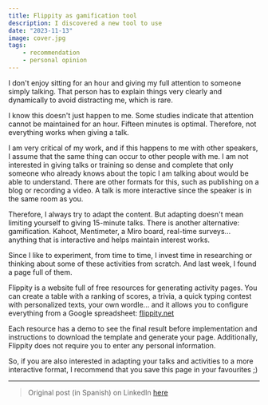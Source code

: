 ```yaml
---
title: Flippity as gamification tool
description: I discovered a new tool to use
date: "2023-11-13"
image: cover.jpg
tags:
    - recommendation
    - personal opinion
---
```


I don't enjoy sitting for an hour and giving my full attention to someone simply talking. That person has to explain things very clearly and dynamically to avoid distracting me, which is rare.

I know this doesn't just happen to me. Some studies indicate that attention cannot be maintained for an hour. Fifteen minutes is optimal. Therefore, not everything works when giving a talk.

I am very critical of my work, and if this happens to me with other speakers, I assume that the same thing can occur to other people with me. I am not interested in giving talks or training so dense and complete that only someone who already knows about the topic I am talking about would be able to understand. There are other formats for this, such as publishing on a blog or recording a video. A talk is more interactive since the speaker is in the same room as you.

Therefore, I always try to adapt the content. But adapting doesn't mean limiting yourself to giving 15-minute talks. There is another alternative: gamification. Kahoot, Mentimeter, a Miro board, real-time surveys... anything that is interactive and helps maintain interest works.

Since I like to experiment, from time to time, I invest time in researching or thinking about some of these activities from scratch. And last week, I found a page full of them.

Flippity is a website full of free resources for generating activity pages. You can create a table with a ranking of scores, a trivia, a quick typing contest with personalized texts, your own wordle... and it allows you to configure everything from a Google spreadsheet: [flippity.net](https://www.youtube.com/watch?v=PAAkCSZUG1c)

Each resource has a demo to see the final result before implementation and instructions to download the template and generate your page. Additionally, Flippity does not require you to enter any personal information.

So, if you are also interested in adapting your talks and activities to a more interactive format, I recommend that you save this page in your favourites ;)

-----

> Original post (in Spanish) on LinkedIn [here](https://www.linkedin.com/posts/anagciaschz_no-disfruto-estando-una-hora-sentada-prestando-activity-7127276310057340928-7A_u?utm_source=share&utm_medium=member_desktop)
